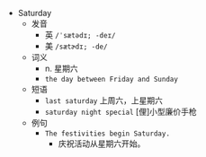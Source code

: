- Saturday
  - 发音
    - 英 `/ˈsætədɪ; -deɪ/`
    - 美 `/sætɚdɪ; -de/`
  - 词义
    - n. 星期六
    - `the day between Friday and Sunday`
  - 短语
    - `last saturday` 上周六，上星期六 
    - `saturday night special` [俚]小型廉价手枪 
  - 例句
    - `The festivities begin Saturday.`
      - 庆祝活动从星期六开始。

